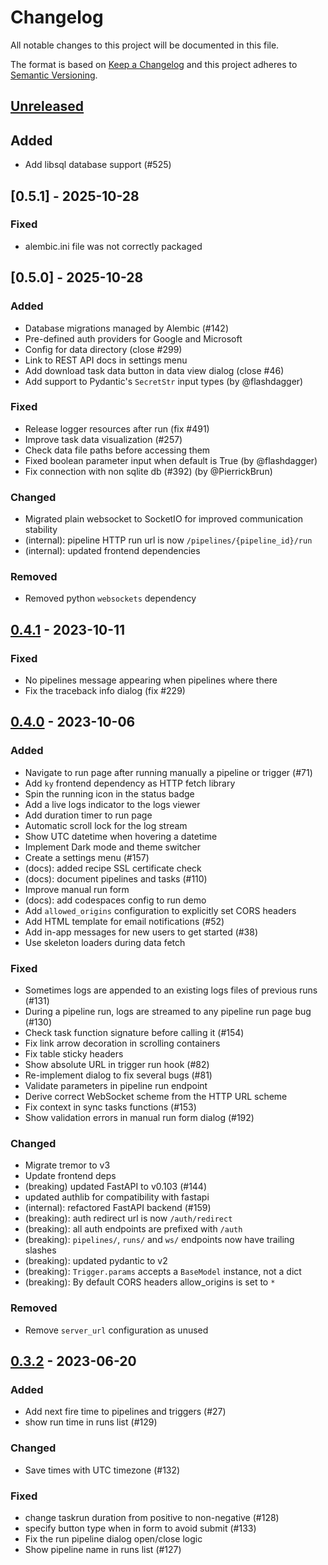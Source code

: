 # Changelog

All notable changes to this project will be documented in this file.

The format is based on [Keep a Changelog](http://keepachangelog.com/)
and this project adheres to [Semantic Versioning](http://semver.org/).

## [Unreleased]

## Added

- Add libsql database support (#525)

## [0.5.1] - 2025-10-28

### Fixed

- alembic.ini file was not correctly packaged

## [0.5.0] - 2025-10-28

### Added

- Database migrations managed by Alembic (#142)
- Pre-defined auth providers for Google and Microsoft
- Config for data directory (close #299)
- Link to REST API docs in settings menu
- Add download task data button in data view dialog (close #46)
- Add support to Pydantic's `SecretStr` input types (by @flashdagger)

### Fixed

- Release logger resources after run (fix #491)
- Improve task data visualization (#257)
- Check data file paths before accessing them
- Fixed boolean parameter input when default is True (by @flashdagger)
- Fix connection with non sqlite db (#392) (by @PierrickBrun)

### Changed

- Migrated plain websocket to SocketIO for improved communication stability
- (internal): pipeline HTTP run url is now `/pipelines/{pipeline_id}/run`
- (internal): updated frontend dependencies

### Removed

- Removed python `websockets` dependency

## [0.4.1] - 2023-10-11

### Fixed

- No pipelines message appearing when pipelines where there
- Fix the traceback info dialog (fix #229)

## [0.4.0] - 2023-10-06

### Added

- Navigate to run page after running manually a pipeline or trigger (#71)
- Add `ky` frontend dependency as HTTP fetch library
- Spin the running icon in the status badge
- Add a live logs indicator to the logs viewer
- Add duration timer to run page
- Automatic scroll lock for the log stream
- Show UTC datetime when hovering a datetime
- Implement Dark mode and theme switcher
- Create a settings menu (#157)
- (docs): added recipe SSL certificate check
- (docs): document pipelines and tasks (#110)
- Improve manual run form
- (docs): add codespaces config to run demo
- Add `allowed_origins` configuration to explicitly set CORS headers
- Add HTML template for email notifications (#52)
- Add in-app messages for new users to get started (#38)
- Use skeleton loaders during data fetch

### Fixed

- Sometimes logs are appended to an existing logs files of previous runs (#131)
- During a pipeline run, logs are streamed to any pipeline run page bug (#130)
- Check task function signature before calling it (#154)
- Fix link arrow decoration in scrolling containers
- Fix table sticky headers
- Show absolute URL in trigger run hook (#82)
- Re-implement dialog to fix several bugs (#81)
- Validate parameters in pipeline run endpoint
- Derive correct WebSocket scheme from the HTTP URL scheme
- Fix context in sync tasks functions (#153)
- Show validation errors in manual run form dialog (#192)

### Changed

- Migrate tremor to v3
- Update frontend deps
- (breaking) updated FastAPI to v0.103 (#144)
- updated authlib for compatibility with fastapi
- (internal): refactored FastAPI backend (#159)
- (breaking): auth redirect url is now `/auth/redirect`
- (breaking): all auth endpoints are prefixed with `/auth`
- (breaking): `pipelines/`, `runs/` and `ws/` endpoints now have trailing slashes
- (breaking): updated pydantic to v2
- (breaking): `Trigger.params` accepts a `BaseModel` instance, not a dict
- (breaking): By default CORS headers allow_origins is set to `*`

### Removed

- Remove `server_url` configuration as unused

## [0.3.2] - 2023-06-20

### Added

- Add next fire time to pipelines and triggers (#27)
- show run time in runs list (#129)

### Changed

- Save times with UTC timezone (#132)

### Fixed

- change taskrun duration from positive to non-negative (#128)
- specify button type when in form to avoid submit (#133)
- Fix the run pipeline dialog open/close logic
- Show pipeline name in runs list (#127)

[Unreleased]: https://github.com/lucafaggianelli/plombery/compare/0.4.1...HEAD
[0.4.1]: https://github.com/lucafaggianelli/plombery/compare/0.4.0...0.4.1
[0.4.0]: https://github.com/lucafaggianelli/plombery/compare/0.3.2...0.4.0
[0.3.2]: https://github.com/lucafaggianelli/plombery.git/releases/tag/0.3.2
